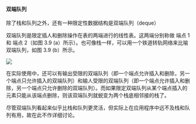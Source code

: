
#### 双端队列

除了栈和队列之外，还有一种限定性数据结构是双端队列（deque）

双端队列是限定插人和删除操作在表的两端进行的线性表。这两端分别称做 端点 1和 端点 2（如图 3.9 (a）所示）。也可像栈一样，可以用一个铁道转轨网络来比喻双端队列，如图 3.9 (b）所示。

![](https://gitee.com/mayundaze/img_bed/raw/master/20200617171258.png)

在实际使用中，还可以有输出受限的双端队列（即一个端点允许插入和删除，另一个端点只允许插入的双端队列）和输人受限的双端队列（即一个端点允许插入和删除，另一个端点只允许删除的双端队列）。而如果限定双端队列从某个端点插入的元素只能从该端点删除，则该双端队列就蜕变为两个栈底相邻接的栈了。

尽管双端队列看起来似乎比栈和队列更灵活，但实际上在应用程序中远不及栈和队列有用，故在此不作详细讨论。
